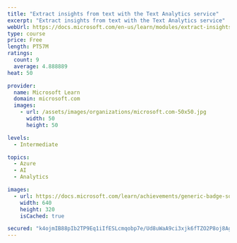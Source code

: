```yaml
---
title: "Extract insights from text with the Text Analytics service"
excerpt: "Extract insights from text with the Text Analytics service"
webUrl: https://docs.microsoft.com/en-us/learn/modules/extract-insights-text-with-text-analytics-service/
type: course
price: Free
length: PT57M
ratings:
  count: 9
  average: 4.888889
heat: 50

provider:
  name: Microsoft Learn
  domain: microsoft.com
  images:
    - url: /assets/images/organizations/microsoft.com-50x50.jpg
      width: 50
      height: 50

levels:
  - Intermediate

topics:
  - Azure
  - AI
  - Analytics

images:
  - url: https://docs.microsoft.com/learn/achievements/generic-badge-social.png
    width: 640
    height: 320
    isCached: true

secured: "k4ojmIB88pIb2TP9Eq1iIfESLcmqobp7e/Ud8uWaA9ci3xjk6fTZO2P8oj8AgpR38Clv/6d0Fsec8OsnROtrcgIkziIea5ql6C8a6oTzdgwGpF3hY8IttVp5Fb98MUj8I46pfA0munG4rK1lGJQRAxyp5PdqADo3NVFoNWGo5ywDm6vsddG4QG10QqKRNql89L/cWeCU0ZTPE0sc5SN75zcqBekYhKTBuEkI/KC32MlM0dlK8afMCs4bUBB7GFVXGmXroaXNvi7tG4UvdmBytGiTGeTAsQq1//v4FaDv2tiN88JqURngC6Vg60GnHO5M1piZfsK90pQ46Y5+Xu0dqcpfFc0l0pCj8B4CvK621cQ1zlMa1k5D8teQWiBbPSloNXimEZiyUjgCl9u2kHSRcycE5phVN0c2iSWhcS7aaZU=;aihAXYRbMP5ttNo8omM3sw=="
---
```


